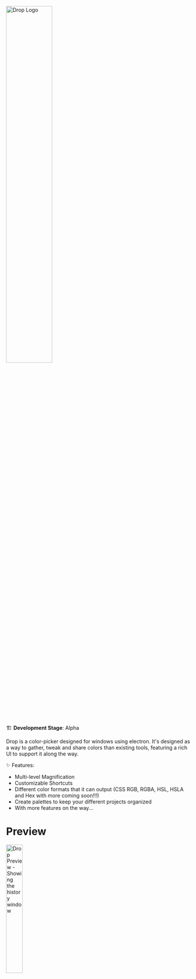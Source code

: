 <img src="https://raw.githubusercontent.com/motorlatitude/Drop/master/src/assets/img/Drop%20Logo.png" alt="Drop Logo" width="50%">


🏗️ **Development Stage**: Alpha


Drop is a color-picker designed for windows using electron. It's designed as a way to gather, tweak and share colors than
existing tools, featuring a rich UI to support it along the way.

✨ Features:

 - Multi-level Magnification
 - Customizable Shortcuts
 - Different color formats that it can output (CSS RGB, RGBA, HSL, HSLA and Hex with more coming soon!!!)
 - Create palettes to keep your different projects organized
 - With more features on the way...


# Preview

<img src="https://raw.githubusercontent.com/motorlatitude/Drop/master/src/assets/img/thumbnail.png" alt="Drop Preview - Showing the history window" width="30%">
